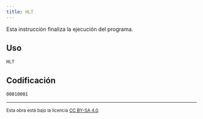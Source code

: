 ```yaml
---
title: HLT
---
```


Esta instrucción finaliza la ejecución del programa.

## Uso

```vonsim
HLT
```

## Codificación

`00010001`

---

<small>Esta obra está bajo la licencia <a target="_blank" rel="license noopener noreferrer" href="http://creativecommons.org/licenses/by-sa/4.0/">CC BY-SA 4.0</a>.</small>
